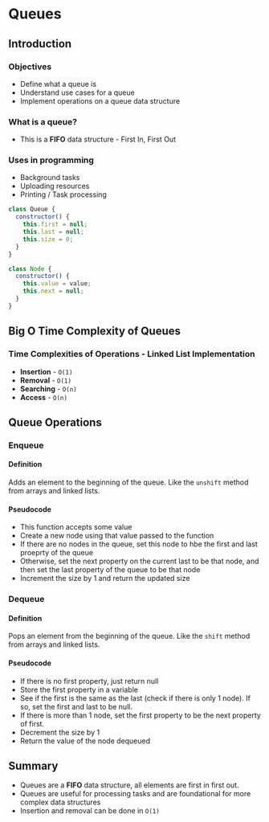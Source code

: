 # Queues

## Introduction

### Objectives

- Define what a queue is
- Understand use cases for a queue
- Implement operations on a queue data structure

### What is a queue?

- This is a **FIFO** data structure - First In, First Out

### Uses in programming

- Background tasks
- Uploading resources
- Printing / Task processing

```js
class Queue {
  constructor() {
    this.first = null;
    this.last = null;
    this.size = 0;
  }
}

class Node {
  constructor() {
    this.value = value;
    this.next = null;
  }
}
```

## Big O Time Complexity of Queues

### Time Complexities of Operations - Linked List Implementation

- **Insertion** - `O(1)`
- **Removal** - `O(1)`
- **Searching** - `O(n)`
- **Access** - `O(n)`

## Queue Operations

### Enqueue

#### Definition

Adds an element to the beginning of the queue. Like the `unshift` method from arrays and linked lists.

#### Pseudocode

- This function accepts some value
- Create a new node using that value passed to the function
- If there are no nodes in the queue, set this node to hbe the first and last proeprty of the queue
- Otherwise, set the next property on the current last to be that node, and then set the last property of the queue to be that node
- Increment the size by 1 and return the updated size

### Dequeue

#### Definition

Pops an element from the beginning of the queue. Like the `shift` method from arrays and linked lists.

#### Pseudocode

- If there is no first property, just return null
- Store the first property in a variable
- See if the first is the same as the last (check if there is only 1 node). If so, set the first and last to be null.
- If there is more than 1 node, set the first property to be the next property of first.
- Decrement the size by 1
- Return the value of the node dequeued

## Summary

- Queues are a **FIFO** data structure, all elements are first in first out.
- Queues are useful for processing tasks and are foundational for more complex data structures
- Insertion and removal can be done in `O(1)`
